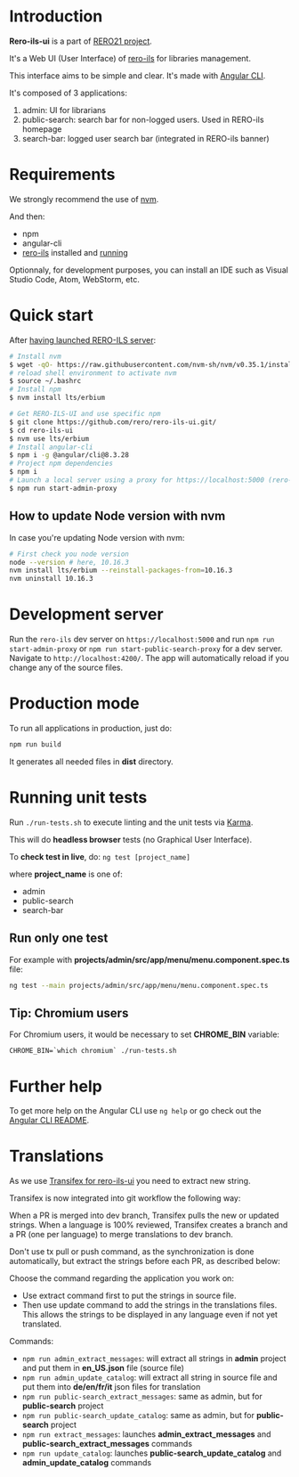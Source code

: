 # Introduction

**Rero-ils-ui** is a part of [RERO21 project](https://rero21.ch/about/).

It's a Web UI (User Interface) of [rero-ils](https://ils.test.rero.ch/) for libraries management.

This interface aims to be simple and clear. It's made with [Angular CLI](https://github.com/angular/angular-cli).

It's composed of 3 applications:

1. admin: UI for librarians
2. public-search: search bar for non-logged users. Used in RERO-ils homepage
3. search-bar: logged user search bar (integrated in RERO-ils banner)

# Requirements

We strongly recommend the use of [nvm](https://github.com/nvm-sh/nvm).

And then:

  * npm
  * angular-cli
  * [rero-ils](https://github.com/rero/rero-ils/blob/master/INSTALL.rst) installed and [running](https://github.com/rero/rero-ils/blob/master/INSTALL.rst#running)

Optionnaly, for development purposes, you can install an IDE such as Visual Studio Code, Atom, WebStorm, etc.

# Quick start

After [having launched RERO-ILS server](https://github.com/rero/rero-ils/blob/master/INSTALL.rst#running):

```bash
# Install nvm
$ wget -qO- https://raw.githubusercontent.com/nvm-sh/nvm/v0.35.1/install.sh | bash
# reload shell environment to activate nvm
$ source ~/.bashrc
# Install npm
$ nvm install lts/erbium

# Get RERO-ILS-UI and use specific npm
$ git clone https://github.com/rero/rero-ils-ui.git/
$ cd rero-ils-ui
$ nvm use lts/erbium
# Install angular-cli
$ npm i -g @angular/cli@8.3.28
# Project npm dependencies
$ npm i
# Launch a local server using a proxy for https://localhost:5000 (rero-ils server)
$ npm run start-admin-proxy
```

## How to update Node version with nvm

In case you're updating Node version with nvm:

```bash
# First check you node version
node --version # here, 10.16.3
nvm install lts/erbium --reinstall-packages-from=10.16.3
nvm uninstall 10.16.3
```

# Development server

Run the `rero-ils` dev server on `https://localhost:5000` and run `npm run start-admin-proxy` or `npm run start-public-search-proxy` for a dev server. Navigate to `http://localhost:4200/`. The app will automatically reload if you change any of the source files.

# Production mode

To run all applications in production, just do:

```bash
npm run build
```

It generates all needed files in **dist** directory.

# Running unit tests

Run `./run-tests.sh` to execute linting and the unit tests via [Karma](https://karma-runner.github.io).

This will do **headless browser** tests (no Graphical User Interface).

To **check test in live**, do: `ng test [project_name]`

where **project\_name** is one of:

  * admin
  * public-search
  * search-bar

## Run only one test

For example with **projects/admin/src/app/menu/menu.component.spec.ts** file:

```bash
ng test --main projects/admin/src/app/menu/menu.component.spec.ts
```

## Tip: Chromium users

For Chromium users, it would be necessary to set **CHROME\_BIN** variable:

```
CHROME_BIN=`which chromium` ./run-tests.sh
```

# Further help

To get more help on the Angular CLI use `ng help` or go check out the [Angular CLI README](https://github.com/angular/angular-cli/blob/master/README.md).

# Translations

As we use [Transifex for rero-ils-ui](https://www.transifex.com/rero/rero-ils-ui/) you need to extract new string.

Transifex is now integrated into git workflow the following way:

When a PR is merged into dev branch, Transifex pulls the new or updated strings.
When a language is 100% reviewed, Transifex creates a branch and a PR (one per language) to merge translations to dev branch.

Don't use tx pull or push command, as the synchronization is done automatically, but extract the strings before each PR, as described below:

Choose the command regarding the application you work on:
* Use extract command first to put the strings in source file.
* Then use update command to add the strings in the translations files. This allows the strings to be displayed in any language even if not yet translated.

Commands:

  * `npm run admin_extract_messages`: will extract all strings in **admin** project and put them in **en\_US.json** file (source file)
  * `npm run admin_update_catalog`: will extract all string in source file and put them into **de/en/fr/it** json files for translation
  * `npm run public-search_extract_messages`: same as admin, but for **public-search** project
  * `npm run public-search_update_catalog`: same as admin, but for **public-search** project
  * `npm run extract_messages`: launches **admin\_extract\_messages** and **public-search\_extract\_messages** commands
  * `npm run update_catalog`: launches **public-search\_update\_catalog** and **admin\_update\_catalog** commands
